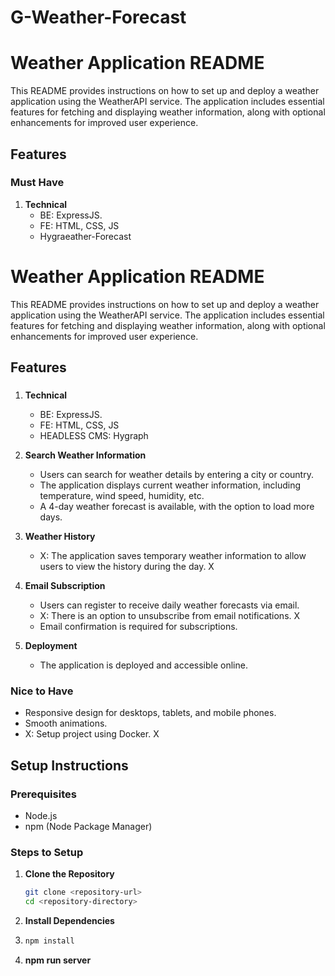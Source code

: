 # G-Weather-Forecast
# Weather Application README

This README provides instructions on how to set up and deploy a weather application using the WeatherAPI service. The application includes essential features for fetching and displaying weather information, along with optional enhancements for improved user experience.

## Features

### Must Have
1. **Technical**
   - BE: ExpressJS.
   - FE: HTML, CSS, JS
   - Hygraeather-Forecast
# Weather Application README

This README provides instructions on how to set up and deploy a weather application using the WeatherAPI service. The application includes essential features for fetching and displaying weather information, along with optional enhancements for improved user experience.

## Features

### 
1. **Technical**
   - BE: ExpressJS.
   - FE: HTML, CSS, JS
   - HEADLESS CMS: Hygraph

2. **Search Weather Information**
   - Users can search for weather details by entering a city or country. 
   - The application displays current weather information, including temperature, wind speed, humidity, etc.
   - A 4-day weather forecast is available, with the option to load more days.

3. **Weather History**
   - X: The application saves temporary weather information to allow users to view the history during the day. X

4. **Email Subscription**
   - Users can register to receive daily weather forecasts via email. 
   - X: There is an option to unsubscribe from email notifications. X
   - Email confirmation is required for subscriptions.

5. **Deployment**
   - The application is deployed and accessible online.

### Nice to Have
- Responsive design for desktops, tablets, and mobile phones.
- Smooth animations.
- X: Setup project using Docker. X

## Setup Instructions

### Prerequisites
- Node.js
- npm (Node Package Manager)

### Steps to Setup

1. **Clone the Repository**
   ```bash
   git clone <repository-url>
   cd <repository-directory>

2. **Install Dependencies**
3.  ```bash
    npm install
4. **npm run server**

